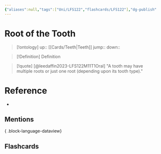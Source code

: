```yaml
---
{"aliases":null,"tags":["Uni/LFS122","flashcards/LFS122"],"dg-publish":true,"permalink":"/cards/root-of-the-tooth/","dgPassFrontmatter":true}
---
```


# Root of the Tooth

> [!ontology]
> up:: [[Cards/Teeth\|Teeth]]
> jump:: 
> down:: 

> [!Definition] Definition

> [!quote] [@leedaffin2023-LFS122M11T1Oral]
> "A tooth may have multiple roots or just one root (depending upon its tooth type)."

# Reference

- 

## Mentions


{ .block-language-dataview}

## Flashcards